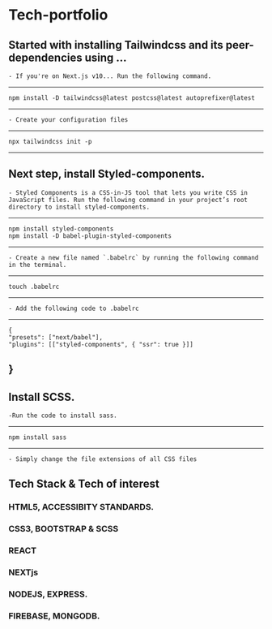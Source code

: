 # Tech-portfolio

## Started with installing Tailwindcss and its peer-dependencies using ... 

    - If you're on Next.js v10... Run the following command.
-----
    npm install -D tailwindcss@latest postcss@latest autoprefixer@latest
-----

    - Create your configuration files
-----
    npx tailwindcss init -p
-----

## Next step, install Styled-components.
    - Styled Components is a CSS-in-JS tool that lets you write CSS in JavaScript files. Run the following command in your project’s root directory to install styled-components.

----
    npm install styled-components
    npm install -D babel-plugin-styled-components
----

    - Create a new file named `.babelrc` by running the following command in the terminal.

----
    touch .babelrc
----
    - Add the following code to .babelrc

----
    {
    "presets": ["next/babel"],
    "plugins": [["styled-components", { "ssr": true }]]
  }
----

## Install SCSS.
    -Run the code to install sass.
----
    npm install sass
----
    - Simply change the file extensions of all CSS files




## Tech Stack & Tech of interest

###     HTML5, ACCESSIBITY STANDARDS.

### 	CSS3, BOOTSTRAP & SCSS

###     REACT

###     NEXTjs

###     NODEJS, EXPRESS.

###     FIREBASE, MONGODB.